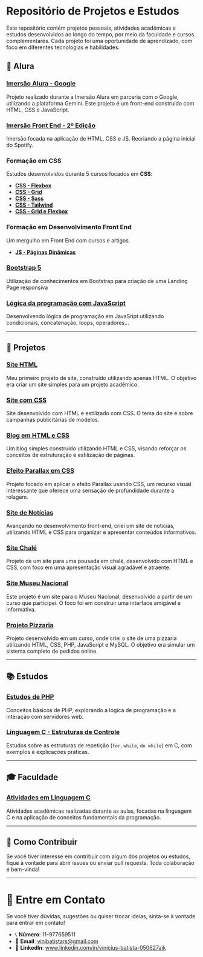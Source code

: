 # Repositório de Projetos e Estudos

Este repositório contém projetos pessoais, atividades acadêmicas e estudos desenvolvidos ao longo do tempo, por meio da faculdade e cursos complementares. Cada projeto foi uma oportunidade de aprendizado, com foco em diferentes tecnologias e habilidades.

## 🌊 **Alura**

### [Imersão Alura - Google](https://github.com/AJK-Vinicius/Vin-ProjetosAjk/tree/imersao_alura_google/project_imersao_alura_google)
Projeto realizado durante a Imersão Alura em parceria com o Google, utilizando a plataforma Gemini. Este projeto é um front-end construído com HTML, CSS e JavaScript.

### [Imersão Front End - 2º Edição](https://github.com/AJK-Vinicius/Vin-ProjetosAjk/tree/Imers%C3%A3o_Front_End_2%C2%BA_Edi%C3%A7%C3%A3o/Imers%C3%A3o_Front_End_2%C2%BA_Edi%C3%A7%C3%A3o/spotify)
Imersão focada na aplicação de HTML, CSS e JS. Recriando a página inicial do Spotify. 

### Formação em CSS
Estudos desenvolvidos durante 5 cursos focados em **CSS**:

- [**CSS - Flexbox**](https://github.com/AJK-Vinicius/Vin-ProjetosAjk/tree/CSS_Flex/Css_Flexbox_Layouts/aluraplay-projeto-base)
- [**CSS - Grid**](https://github.com/AJK-Vinicius/Vin-ProjetosAjk/tree/CSS_Grid/Css_Grid_Layouts/Css_Grid_Layouts/Css_Grid_Layouts)
- [**CSS - Sass**](https://github.com/AJK-Vinicius/Vin-ProjetosAjk/tree/CSS_Sass/Css_Sass)
- [**CSS - Tailwind**](https://github.com/AJK-Vinicius/Vin-ProjetosAjk/tree/CSS_Tailwind/Css_Tailwind/Tailwind)
- [**CSS - Grid e Flexbox**](https://github.com/AJK-Vinicius/Vin-ProjetosAjk/tree/main/Css_Grid_Flexbox)

### Formação em Desenvolvimento Front End
Um mergulho em Front End com cursos e artigos.

- [**JS - Páginas Dinâmicas**](https://github.com/AJK-Vinicius/Vin-ProjetosAjk/tree/main/js_p%C3%A1ginas%20din%C3%A2micas)

### [Bootstrap 5](https://github.com/AJK-Vinicius/Vin-ProjetosAjk/tree/main/Bootstrap%205)
Utilização de conhecimentos em Bootstrap para criação de uma Landing Page responsiva 

### [Lógica da programação com JavaScript](https://github.com/AJK-Vinicius/Vin-ProjetosAjk/tree/main/L%C3%B3gica%20da%20programa%C3%A7%C3%A3o%20com%20JS)
Desenvolvendo lógica de programação em JavaSript utilizando condicionais, concatenação, loops, operadores...

---

## 📂 **Projetos**

### [Site HTML](https://github.com/AJK-Vinicius/Vin-ProjetosAjk/tree/Site_HTML/Site_HTML) 
Meu primeiro projeto de site, construído utilizando apenas HTML. O objetivo era criar um site simples para um projeto acadêmico.

### [Site com CSS](https://github.com/AJK-Vinicius/Vin-ProjetosAjk/tree/Site_CSS/Site_CSS_Modelo)
Site desenvolvido com HTML e estilizado com CSS. O tema do site é sobre campanhas publicitárias de modelos.

### [Blog em HTML e CSS](https://github.com/AJK-Vinicius/Vin-ProjetosAjk/tree/Projeto_Blog_HTML_CSS/Projeto_Blog_CSS_Html)
Um blog simples construído utilizando HTML e CSS, visando reforçar os conceitos de estruturação e estilização de páginas.

### [Efeito Parallax em CSS](https://github.com/AJK-Vinicius/Vin-ProjetosAjk/tree/CSS_Parallax/CSS_PARALLAX)
Projeto focado em aplicar o efeito Parallax usando CSS, um recurso visual interessante que oferece uma sensação de profundidade durante a rolagem.

### [Site de Notícias](https://github.com/AJK-Vinicius/Vin-ProjetosAjk/tree/Site_Noticias/Projeto_Site_Not%C3%ADcias)
Avançando no desenvolvimento front-end, criei um site de notícias, utilizando HTML e CSS para organizar e apresentar conteúdos informativos.

### [Site Chalé](https://github.com/AJK-Vinicius/Vin-ProjetosAjk/tree/Site_Chal%C3%A9/Projeto_Chal%C3%A9)
Projeto de um site para uma pousada em chalé, desenvolvido com HTML e CSS, com foco em uma apresentação visual agradável e atraente.

### [Site Museu Nacional](https://github.com/AJK-Vinicius/Vin-ProjetosAjk/tree/Projeto_Museu_Nacional/Projeto_Museu_Nacional)
Este projeto é um site para o Museu Nacional, desenvolvido a partir de um curso que participei. O foco foi em construir uma interface amigável e informativa.

### [Projeto Pizzaria](https://github.com/AJK-Vinicius/Vin-ProjetosAjk/tree/Projeto_Pizzaria/Projeto_Pizzaria)
Projeto desenvolvido em um curso, onde criei o site de uma pizzaria utilizando HTML, CSS, PHP, JavaScript e MySQL. O objetivo era simular um sistema completo de pedidos online.

---

## 📚 **Estudos**

### [Estudos de PHP](https://github.com/AJK-Vinicius/Vin-ProjetosAjk/tree/Estudos_PHP/Estudos_PHP)
Conceitos básicos de PHP, explorando a lógica de programação e a interação com servidores web.

### [Linguagem C - Estruturas de Controle](https://github.com/AJK-Vinicius/Vin-ProjetosAjk/tree/Linguagem_C/Linguagem_C_FOR_WHILE_DOWHILE)
Estudos sobre as estruturas de repetição (`for`, `while`, `do while`) em C, com exemplos e explicações práticas.

---

## 🎓 **Faculdade**

### [Atividades em Linguagem C](https://github.com/AJK-Vinicius/Vin-ProjetosAjk/tree/Ativ_Linguagem_C/Ativ_Linguagem_C)
Atividades acadêmicas realizadas durante as aulas, focadas na linguagem C e na aplicação de conceitos fundamentais da programação.

---

## 🚀 **Como Contribuir**

Se você tiver interesse em contribuir com algum dos projetos ou estudos, fique à vontade para abrir issues ou enviar pull requests. Toda colaboração é bem-vinda!

---

# 📨 Entre em Contato

Se você tiver dúvidas, sugestões ou quiser trocar ideias, sinta-se à vontade para entrar em contato!

- 📞 **Número**: 11-977659511
- 📧 **Email**: vinibatistars@gmail.com
- 💼 **LinkedIn**: www.linkedin.com/in/vinícius-batista-050627ajk
